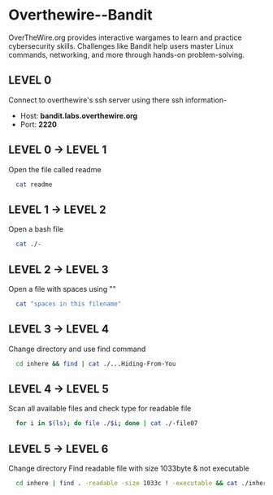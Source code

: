 # Overthewire--Bandit
OverTheWire.org provides interactive wargames to learn and practice cybersecurity skills. Challenges like Bandit help users master Linux commands, networking, and more through hands-on problem-solving.


## LEVEL 0

Connect to overthewire's ssh server using there ssh information-
- Host: **bandit.labs.overthewire.org**
- Port: **2220**

## LEVEL 0 -> LEVEL 1

Open the file called readme

```bash
  cat readme
```

## LEVEL 1 -> LEVEL 2

Open a bash file

```bash
  cat ./-
```

## LEVEL 2 -> LEVEL 3

Open a file with spaces using ""

```bash
  cat "spaces in this filename"
```

## LEVEL 3 -> LEVEL 4

Change directory and use find command

```bash
  cd inhere && find | cat ./...Hiding-From-You
```

## LEVEL 4 -> LEVEL 5

Scan all available files and check type for readable file
 
```bash
  for i in $(ls); do file ./$i; done | cat ./-file07
```

## LEVEL 5 -> LEVEL 6

Change directory 
Find readable file with size 1033byte & not executable 

```bash
  cd inhere | find . -readable -size 1033c ! -executable && cat ./inhere/maybehere07/.file2
```

